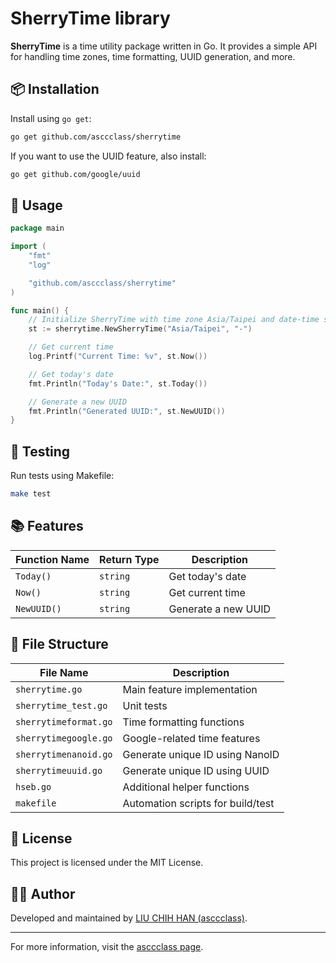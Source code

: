 # SherryTime library

**SherryTime** is a time utility package written in Go. It provides a simple API for handling time zones, time formatting, UUID generation, and more.

## 📦 Installation

Install using `go get`:

```bash
go get github.com/asccclass/sherrytime
```

If you want to use the UUID feature, also install:

```bash
go get github.com/google/uuid
```

## 🚀 Usage

```go
package main

import (
    "fmt"
    "log"

    "github.com/asccclass/sherrytime"
)

func main() {
    // Initialize SherryTime with time zone Asia/Taipei and date-time separator "-"
    st := sherrytime.NewSherryTime("Asia/Taipei", "-")

    // Get current time
    log.Printf("Current Time: %v", st.Now())

    // Get today's date
    fmt.Println("Today's Date:", st.Today())

    // Generate a new UUID
    fmt.Println("Generated UUID:", st.NewUUID())
}
```

## 🧪 Testing

Run tests using Makefile:

```bash
make test
```

## 📚 Features

| Function Name | Return Type | Description           |
|---------------|-------------|-----------------------|
| `Today()`     | `string`    | Get today's date      |
| `Now()`       | `string`    | Get current time      |
| `NewUUID()`   | `string`    | Generate a new UUID   |

## 📁 File Structure

| File Name              | Description                        |
|------------------------|------------------------------------|
| `sherrytime.go`        | Main feature implementation        |
| `sherrytime_test.go`   | Unit tests                         |
| `sherrytimeformat.go`  | Time formatting functions          |
| `sherrytimegoogle.go`  | Google-related time features       |
| `sherrytimenanoid.go`  | Generate unique ID using NanoID    |
| `sherrytimeuuid.go`    | Generate unique ID using UUID      |
| `hseb.go`              | Additional helper functions        |
| `makefile`             | Automation scripts for build/test  |

## 📄 License

This project is licensed under the MIT License.

## 🙋‍♂️ Author

Developed and maintained by [LIU CHIH HAN (asccclass)](https://github.com/asccclass).

---
For more information, visit the [asccclass  page](https://www.justdrink.com.tw/).
